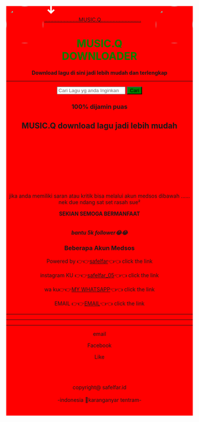 
<!DOCTYPE html>
<html lang="en">
<head>
  <img src="safelfar.jpg" style="width: 100px;height: 100px;border-radius: 100%;"align="right"/>
  <img src="Ajj.jpg" style="width: 100px;height: 100px;border-radius: 100%;"align="left"/>
<title>DOWNLOAD MUSIC</title>
<meta name="description" content="ayo pakai MUSIC.Q SEKARANG sekarang download musik jadi lebih mudah lho." />
<link rel="canonical" href="" />
<meta http-equiv="content-type" content="text/html; charset=UTF-8" />
<meta name="viewport" content="width=device-width, initial-scale=1, maximum-scale=1" />
<meta http-equiv="X-UA-Compatible" content="IE=edge" />
<meta name="robots" content="index, follow">
<meta property="og:title" content="Youtube to Mp3 Converter (upto 320kbps) - YT1s.com" />
<meta property="og:description" content="Convert youtube video to mp3 in upto 320kbps (high quality) for free with our online youtube mp3 converter tools. Download MP3 music from Youtube in high quality and fastest speed." />
<meta property="og:image" content="" />
<link rel="apple-touch-icon-precomposed" sizes="57x57" href="/img/apple-touch-icon-57x57.png" />
<link rel="apple-touch-icon-precomposed" sizes="114x114" href="/img/apple-touch-icon-114x114.png" />
<link rel="apple-touch-icon-precomposed" sizes="72x72" href="/img/apple-touch-icon-72x72.png" />
<link rel="apple-touch-icon-precomposed" sizes="144x144" href="/img/apple-touch-icon-144x144.png" />
<link rel="apple-touch-icon-precomposed" sizes="60x60" href="/img/apple-touch-icon-60x60.png" />
<link rel="apple-touch-icon-precomposed" sizes="120x120" href="/img/apple-touch-icon-120x120.png" />
<link rel="apple-touch-icon-precomposed" sizes="76x76" href="/img/apple-touch-icon-76x76.png" />
<link rel="apple-touch-icon-precomposed" sizes="152x152" href="/img/apple-touch-icon-152x152.png" />
<link rel="icon" type="image/png" href="/imgng" sizes="196x196" />
<link rel="icon" type="image/png" href="/img/favico.png" sizes="96x96" />
<link rel="icon" type="image/png" href="/img/favic32.png" sizes="32x32" />
<link rel="icon" type="image/png" href="/img/fa16x16.png" sizes="16x16" />
<link rel="icon" type="image/png" href="/img/fa8x128.png" sizes="128x128" />
<meta name="application-name" content="YT1s" />
<meta name="robots" content="noarchive">
<meta content="green" name="theme-color" />
<meta content="#f4f4f4" name="msapplication-navbutton-color" />
<meta content="blogger" name="generator" />
<link rel="me" href="https://www.blogger.com/profile/13528575420209951695" />
<link rel="stylesheet" type="text/css" href="/css/style.css?v=0.02">
</head>
<body>
  <div style="background:red"
<header>
<div class="main_nav">
<a class="logo" href="/?l=en">
<svg xmlns="http://www.w3.org/2000/svg" width="37" height="28" viewBox="0 0 37 28" fill="none" alt="YT1S">
<g clip-path="url(#clip0)">
<path d="M0.413567 5.80249C0.646742 2.9375 2.94402 0.705376 5.81232 0.517162C9.497 0.275378 14.5363 0 18.375 0C22.2137 0 27.253 0.275378 30.9377 0.517162C33.806 0.705375 36.1033 2.9375 36.3364 5.80249C36.5469 8.38873 36.75 11.5252 36.75 14C36.75 16.4748 36.5469 19.6113 36.3364 22.1975C36.1033 25.0625 33.806 27.2946 30.9377 27.4828C27.253 27.7246 22.2137 28 18.375 28C14.5363 28 9.497 27.7246 5.81232 27.4828C2.94402 27.2946 0.646742 25.0625 0.413567 22.1975C0.203079 19.6113 0 16.4748 0 14C0 11.5252 0.203079 8.38873 0.413567 5.80249Z" fill="#FF0000" />
<path d="M11.1223 8.18535L8 11.1334L18 21L28 11.1334L24.8777 8.18535L20.1879 12.8132V0H15.8121V12.8132L11.1223 8.18535Z" fill="white" />
</g>
<defs>
<clipPath id="clip0">
<rect width="36.75" height="28" fill="red" />
</clipPath>
</defs>
</svg> <span>.......................MUSIC.Q...........................</span> </a>
</div>
<div id="navbar" class="navbar-collapse">
<ul class="nav navbar-nav">

</ul>
</div>
</header>
<div class="container">
<div class="ftco-section center" id="convert">
<center><span style="color:green"><h1 class="title">MUSIC.Q    DOWNLOADER</h1></span>
<b>Download lagu di sini jadi lebih mudah dan terlengkap</b></center>
<hr>
<form id="search-form" data-fail="SALAH GAESSS GAK ADA Cari yg lain aja...🤣🤣🤣 ." class="search-form relative" method="GET">
<center><input id="s_input" type="search" name="q" class="search__input" aria-label="Search" placeholder="Cari Lagu yg anda Inginkan... pasti ada kok,, cari aja ...." value required>
<button style="background-color:green;" id="btn-convert" class="btn-red" type="submit">Cari</button></center>
</form>
<div id="loader-wrapper" class="hidden">

<g transform="translate(20 50)">
<circle cx="0" cy="0" r="6" fill="red">
<animateTransform attributeName="transform" type="scale" begin="-0.375s" calcMode="spline" keySplines="0.3 0 0.7 1;0.3 0 0.7 1" values="0;1;0" keyTimes="0;0.5;1" dur="1s" repeatCount="indefinite"></animateTransform>
</circle>
</g><g transform="translate(40 50)">
<circle cx="0" cy="0" r="6" fill="red">
<animateTransform attributeName="transform" type="scale" begin="-0.25s" calcMode="spline" keySplines="0.3 0 0.7 1;0.3 0 0.7 1" values="0;1;0" keyTimes="0;0.5;1" dur="1s" repeatCount="indefinite"></animateTransform>
</circle>
</g><g transform="translate(60 50)">
<circle cx="0" cy="0" r="6" fill="#abbd81">
<animateTransform attributeName="transform" type="scale" begin="-0.125s" calcMode="spline" keySplines="0.3 0 0.7 1;0.3 0 0.7 1" values="0;1;0" keyTimes="0;0.5;1" dur="1s" repeatCount="indefinite"></animateTransform>
</circle>
</g><g transform="translate(80 50)">
<circle cx="0" cy="0" r="6" fill="#81a3bd">
<animateTransform attributeName="transform" type="scale" begin="0s" calcMode="spline" keySplines="0.3 0 0.7 1;0.3 0 0.7 1" values="0;1;0" keyTimes="0;0.5;1" dur="1s" repeatCount="indefinite"></animateTransform>
</circle>
</g>
</svg>
</div>
<div id="search-result">
</div>
</div>
<div class="ftco-section center">

<div class="post-content">
<center><h3>100% dijamin puas</h3>
</div>
</div>
<div class="ftco-section center">
<center><h2 class="title">MUSIC.Q download lagu jadi lebih mudah</h2>
<ul class="listicon"></center>

<p class="magT40"><a class="btn-red mag0" type="button" href="#convert"></a></p>
</div>
<div class="ftco-section center">
<ul class="listicon liststep">

</div>
</div>
<footer>
<div class="copyright">
<ul class="flex flex-a-i-center">
</ul>
<p class="mag0"></p>
</div>
</footer>
<script type="text/javascript">
var pt = document.getElementById("search-form");
pt.addEventListener("submit",function(e){
var a=document.querySelector("#search-form input"),n=a.value.split(/(vi\/|v%3D|v=|\/v\/|youtu\.be\/|\/embed\/|\/shorts\/)/);n[2]&&n[2].length>10?(a.value="https://www.youtube.com/watch?v="+n[2].split(/[^0-9a-z_\-]/i)[0],search(a.value,"url")):search(encodeURIComponent(a.value),"q");
function search(p,q){
var d = new Date();
var n = d.getHours();
document.getElementById("search-result").innerHTML = '<iframe id="hphp" style="border: none;" src="https://apiyoutube.cc/?'+q+'='+p+'&t='+n+'&color=f00000" width="100%" height="530"></iframe>';
e.preventDefault();
}
});
setTimeout(function(){location.reload();}, 18000 * 1000);
</script>
<script type="text/javascript">
var _Hasync= _Hasync|| [];
_Hasync.push(['Histats.start', '1,3684999,4,0,0,0,00010000']);
_Hasync.push(['Histats.fasi', '1']);
_Hasync.push(['Histats.track_hits', '']);
(function() {
var hs = document.createElement('script'); hs.type = 'text/javascript'; hs.async = true;
hs.src = ('//s10.histats.com/js15_as.js');
(document.getElementsByTagName('head')[0] || document.getElementsByTagName('body')[0]).appendChild(hs);
})();
</script>
</body>
</br>
</br>
</br>
<br>
<br>
<br>
<br>
<br>
<center><p>jika anda memiliki saran atau kritik bisa melalui akun medsos dibawah ...... nek due ndang sat set rasah sue² </p>
<b>SEKIAN SEMOGA BERMANFAAT</b></center>
<br>
<br>

<div class="w3-content w3-margin-top" style="max-width:1300px;">
<footer class="w3-container w3-red w3-center w3-margin-top">
<center><h><b><i>bantu 5k follower😂😂</i></b></h>
 <h3> <b>Beberapa Akun Medsos</b></h3>


<p>Powered by 👉👉<a href="https://www.facebook.com/saf.elfar.3?mibextid=ZbWKwL" target="_blank">safelfar</a>👈👈 click the link</p>
</footer>


</center><center><p>instagram KU 👉👉<a href="https://www.instagram.com/safelfar_05/" target="_blank">safelfar_05</a>👈👈 click the link</p>
</footer>



<p>wa ku👉👉<a href="wa.me/6283841503658" target="_blank">MY WHATSAPP</a>👈👈 click the link</p>
</footer>


<p>EMAIL 👉👉<a href="Cocspedsafliz@gmail.com" target="_blank">EMAIL</a>👈👈 click the link</p>
</footer>
<hr>
<hr>
<hr>
<footer class="w3-container w3-red w3-center w3-margin-top">
<p><a href="Cocspedsafliz@gmail.com" target="_blank"><i class="fa fa-google w3-hover-opacity"</i></i></a>   email</p>

<p><a href="link" target="_blank"><i class="fa fa-facebook w3-hover-opacity"</i></i></a>   Facebook</p>

<p><a href="link" target="_blank"><i class="fa fa-history w3-hover-opacity"</i></i></a>   Like</p>



<br>
<br>
<br>
copyright@ safelfar.id
<br>
<br>
-indonesia 🏡karanganyar tentram-
<br>
<br>
<br>
</center>
</html>